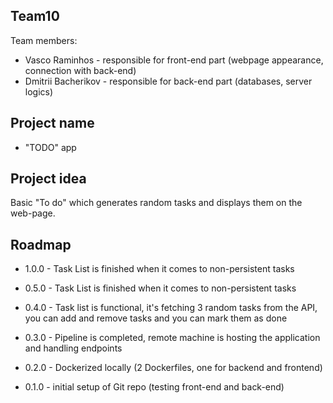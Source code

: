 ## Team10
Team members:
* Vasco Raminhos - responsible for front-end part (webpage appearance, connection with back-end)
* Dmitrii Bacherikov - responsible for back-end part (databases, server logics)

## Project name
* "TODO" app

## Project idea
Basic "To do" which generates random tasks and displays them on the web-page.

## Roadmap
* 1.0.0 - Task List is finished when it comes to non-persistent tasks
* 0.5.0 - Task List is finished when it comes to non-persistent tasks

* 0.4.0 - Task list is functional, it's fetching 3 random tasks from the API, you can add and remove tasks and you can mark them as done

* 0.3.0 - Pipeline is completed, remote machine is hosting the application and handling endpoints

* 0.2.0 - Dockerized locally (2 Dockerfiles, one for backend and frontend)

* 0.1.0 - initial setup of Git repo (testing front-end and back-end)
